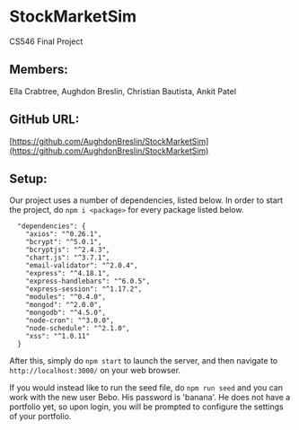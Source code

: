 # StockMarketSim
CS546 Final Project

## Members:

Ella Crabtree, Aughdon Breslin, Christian Bautista, Ankit Patel

## GitHub URL:
[https://github.com/AughdonBreslin/StockMarketSim](https://github.com/AughdonBreslin/StockMarketSim)

## Setup:
Our project uses a number of dependencies, listed below. In order to start the project, do `npm i <package>` for every package listed below.
```
  "dependencies": {
    "axios": "^0.26.1",
    "bcrypt": "^5.0.1",
    "bcryptjs": "^2.4.3",
    "chart.js": "^3.7.1",
    "email-validator": "^2.0.4",
    "express": "^4.18.1",
    "express-handlebars": "^6.0.5",
    "express-session": "^1.17.2",
    "modules": "^0.4.0",
    "mongod": "^2.0.0",
    "mongodb": "^4.5.0",
    "node-cron": "^3.0.0",
    "node-schedule": "^2.1.0",
    "xss": "^1.0.11"
  }
```

After this, simply do `npm start` to launch the server, and then navigate to `http://localhost:3000/` on your web browser. 

If you would instead like to run the seed file, do `npm run seed` and you can work with the new user Bebo. His password is 'banana'. He does not have a portfolio yet, so upon login, you will be prompted to configure the settings of your portfolio.
